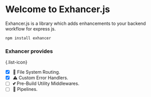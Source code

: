 # Welcome to Exhancer.js

Exhancer.js is a library which adds enhancements to your backend workflow for express js.

```bash
npm install exhancer
```

### Exhancer provides
{.list-icon} 
- [x] 📂 File System Routing.
- [x] ⚠️ Custom Error Handlers.
- [ ] 💕 Pre-Build Utility Middlewares. 
- [ ] 📗 Pipelines. 
